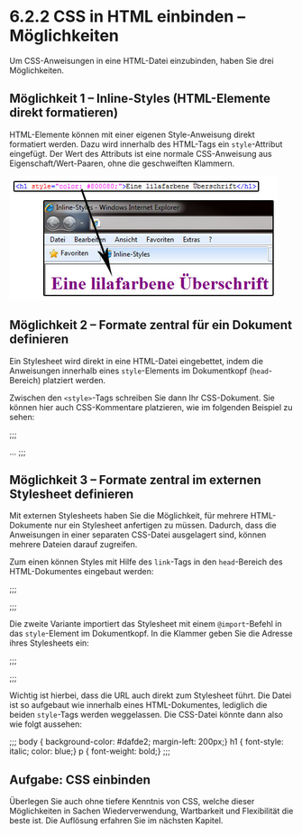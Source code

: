 # 6.2.2 CSS in HTML einbinden – Möglichkeiten

Um CSS-Anweisungen in eine HTML-Datei einzubinden, haben Sie drei Möglichkeiten.

## Möglichkeit 1 – Inline-Styles (HTML-Elemente direkt formatieren)

HTML-Elemente können mit einer eigenen Style-Anweisung direkt formatiert werden. Dazu wird innerhalb des HTML-Tags ein `style`-Attribut eingefügt. Der Wert des Attributs ist eine normale CSS-Anweisung aus Eigenschaft/Wert-Paaren, ohne die geschweiften Klammern.

![Abbildung 6.2-3: Beispiel für Inline-Styles mit Browseransicht](media/4_3_bsp_inlinestyles.jpg)

## Möglichkeit 2 – Formate zentral für ein Dokument definieren

Ein Stylesheet wird direkt in eine HTML-Datei eingebettet, indem die Anweisungen innerhalb eines `style`-Elements im Dokumentkopf (`head`-Bereich) platziert werden.

Zwischen den `<style>`-Tags schreiben Sie dann Ihr CSS-Dokument. Sie können hier auch CSS-Kommentare platzieren, wie im folgenden Beispiel zu sehen:

;;;
<!doctype html>										
<html lang="de">
<head>
  <meta charset="utf-8">
  <title>Stylesheet im Dokument</title>
  <style type="text/css">
    /* Hier werden die Formate definiert */
  </style>
</head>

<body>
...
</body>
</html>
;;;

## Möglichkeit 3 – Formate zentral im externen Stylesheet definieren

Mit externen Stylesheets haben Sie die Möglichkeit, für mehrere HTML-Dokumente nur ein Stylesheet anfertigen zu müssen. Dadurch, dass die Anweisungen in einer separaten CSS-Datei ausgelagert sind, können mehrere Dateien darauf zugreifen.

Zum einen können Styles mit Hilfe des `link`-Tags in den `head`-Bereich des HTML-Dokumentes eingebaut werden:

;;;
<head>
  <link rel="stylesheet" type="text/css" href="style.css">
</head>
;;;

Die zweite Variante importiert das Stylesheet mit einem `@import`-Befehl in das `style`-Element im Dokumentkopf. In die Klammer geben Sie die Adresse ihres Stylesheets ein:

;;;
<head>
  <style type="text/css">
    @import url(URL ZUM STYLESHEET);
  </style>
</head>
;;;

Wichtig ist hierbei, dass die URL auch direkt zum Stylesheet führt. Die Datei ist so aufgebaut wie innerhalb eines HTML-Dokumentes, lediglich die beiden `style`-Tags werden weggelassen. Die CSS-Datei könnte dann also wie folgt aussehen:

;;;
body { background-color: #dafde2; margin-left: 200px;}
h1 { font-style: italic; color: blue;}
p { font-weight: bold;}
;;;

## Aufgabe: CSS einbinden

Überlegen Sie auch ohne tiefere Kenntnis von CSS, welche dieser Möglichkeiten in Sachen Wiederverwendung, Wartbarkeit und Flexibilität die beste ist. Die Auflösung erfahren Sie im nächsten Kapitel.
